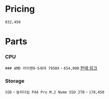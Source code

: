 
# Pricing
`832,450`

# Parts
### CPU
`### AMD 라이젠9-5세대 7950X` - `654,000`
[판매 링크](https://daall77.co.kr/shop/product_detail.html?pd_no=159568&service_id=pcdn)



### Storage
`SSD` - `솔리다임 P44 Pro M.2 Nvme SSD 2TB` - `178,450`
